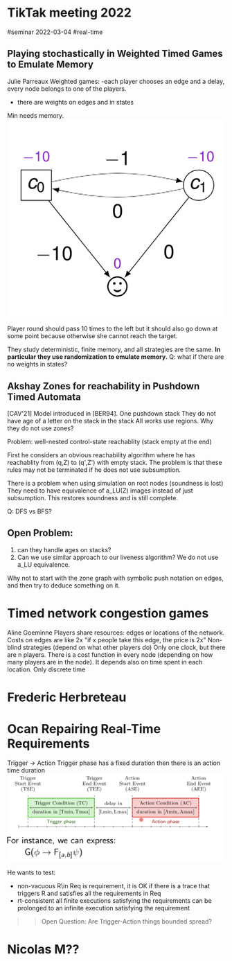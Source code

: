 # TikTak meeting 2022

#seminar 2022-03-04
#real-time

## Playing stochastically in Weighted Timed Games to Emulate Memory
Julie Parreaux
Weighted games:
-each player chooses an edge and a delay, every node belongs to one of the
players.
- there are weights on edges and in states

Min needs memory. 
![picture 2](images/1c4a27c03af0a6f73e71392b738e0ff94a567144a04b756d53d1500b0ca81f84.png)  

Player round should pass 10 times to the left but it should also go down at some
point because otherwise she cannot reach the target.

They study deterministic, finite memory, and all strategies are the same.
**In particular they use randomization to emulate memory.**
Q: what if there are no weights in states?

## Akshay Zones for reachability in Pushdown Timed Automata
[CAV'21]
Model introduced in [BER94]. One pushdown stack
They do not have age of a letter on the stack in the stack
All works use regions. Why they do not use zones?

Problem: well-nested control-state reachablity (stack empty at the end)

First he considers an obvious reachability algorithm where he has reachablity
from (q,Z) to (q',Z') with empty stack. 
The problem is that these rules may not be terminated if he does not use
subsumption.

There is a problem when using simulation on root nodes (soundness is lost)
They need to have equivalence of a_LU(Z) images instead of just subsumption.
This restores soundness and is still complete.

Q: DFS vs BFS?

## Open Problem:
1. can they handle ages on stacks?
2. Can we use similar approach to our liveness algorithm? We do not use a_LU equivalence.

Why not to start with the zone graph with symbolic push notation on edges, and
then try to deduce something on it.

# Timed network congestion games
Aline Goeminne
Players share resources: edges or locations of the network.
Costs on edges are like 2x "if x people take this edge, the price is 2x"
Non-blind strategies (depend on what other players do)
Only one clock, but there are n players.
There is a cost function in every node (depending on how many players are in the
node). It depends also on time spent in each location.
Only discrete time 

# Frederic Herbreteau

# Ocan Repairing Real-Time Requirements
 Trigger -> Action 
 Trigger phase has a fixed duration then there is an action time duration
![picture 3](images/98247d42d949ea4be490a915bdad9ffb4d8343aebaaa5e2b1138fb9e26a7a0a1.png)  

He wants to test:
- non-vacuous R\in Req is requirement, it is OK if there is a trace that triggers
  R and satisfies all the requirements in Req
- rt-consistent all finite executions satisfying the requirements can be
  prolonged to an infinite execution satisfying the requirement

>> Open Question: Are Trigger-Action things bounded spread?

# Nicolas M??

